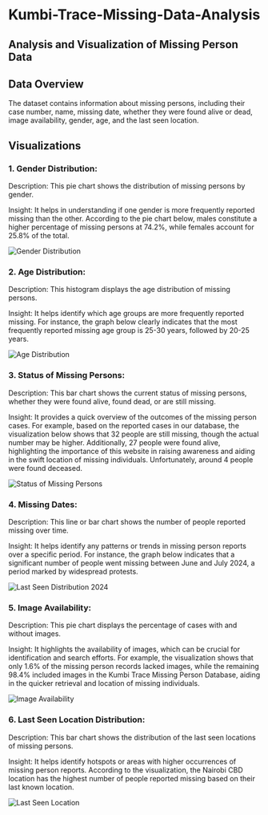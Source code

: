 # Kumbi-Trace-Missing-Data-Analysis

## Analysis and Visualization of Missing Person Data
 
## Data Overview 
The dataset contains information about missing persons, including their case number, name, missing date, whether they were found alive or dead, image availability, gender, age, and the last seen location.

## Visualizations

### 1. Gender Distribution:
Description: This pie chart shows the distribution of missing persons by gender.  

Insight: It helps in understanding if one gender is more frequently reported missing than the other. According to the pie chart below, males constitute a higher percentage of missing persons at 74.2%, while females account for 25.8% of the total.






![Gender Distribution](https://github.com/user-attachments/assets/784937a8-9b3a-4447-84ec-d35d8f9bd983)




### 2. Age Distribution:
Description: This histogram displays the age distribution of missing persons.

Insight: It helps identify which age groups are more frequently reported missing. For instance, the graph below clearly indicates that the most frequently reported missing age group is 25-30 years, followed by 20-25 years.


![Age Distribution](https://github.com/user-attachments/assets/6792c611-69c2-4731-849c-86e0236c6b03)



### 3. Status of Missing Persons:
Description: This bar chart shows the current status of missing persons, whether they were found alive, found dead, or are still missing.

Insight: It provides a quick overview of the outcomes of the missing person cases. For example, based on the reported cases in our database, the visualization below shows that 32 people are still missing, though the actual number may be higher. Additionally, 27 people were found alive, highlighting the importance of this website in raising awareness and aiding in the swift location of missing individuals. Unfortunately, around 4 people were found deceased.


![Status of Missing Persons](https://github.com/user-attachments/assets/53079a66-c87a-4425-83bc-6289c2246cfc)



### 4. Missing Dates:
Description: This line or bar chart shows the number of people reported missing over time. 

Insight: It helps identify any patterns or trends in missing person reports over a specific period. For instance, the graph below indicates that a significant number of people went missing between June and July 2024, a period marked by widespread protests.


![Last Seen Distribution 2024](https://github.com/user-attachments/assets/f247649e-7379-498a-94bd-839f2e81218f)





### 5. Image Availability:
Description: This pie chart displays the percentage of cases with and without images.

Insight: It highlights the availability of images, which can be crucial for identification and search efforts. For example, the visualization shows that only 1.6% of the missing person records lacked images, while the remaining 98.4% included images in the Kumbi Trace Missing Person Database, aiding in the quicker retrieval and location of missing individuals.






![Image Availability](https://github.com/user-attachments/assets/8c7d4cb0-459b-497e-8f4f-c013f2f989f4)



### 6. Last Seen Location Distribution:
Description: This bar chart shows the distribution of the last seen locations of missing persons.

Insight: It helps identify hotspots or areas with higher occurrences of missing person reports. According to the visualization, the Nairobi CBD location has the highest number of people reported missing based on their last known location.

![Last Seen Location](https://github.com/user-attachments/assets/6801daca-554c-4582-ac07-f649744a26f1)


